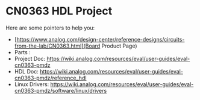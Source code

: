# CN0363 HDL Project

Here are some pointers to help you:
  * [https://www.analog.com/design-center/reference-designs/circuits-from-the-lab/CN0363.html](Board Product Page)
  * Parts : []()
  * Project Doc: https://wiki.analog.com/resources/eval/user-guides/eval-cn0363-pmdz
  * HDL Doc: https://wiki.analog.com/resources/eval/user-guides/eval-cn0363-pmdz/reference_hdl
  * Linux Drivers: https://wiki.analog.com/resources/eval/user-guides/eval-cn0363-pmdz/software/linux/drivers
